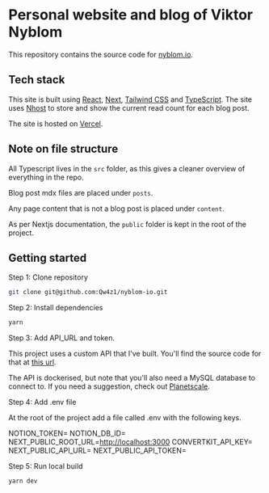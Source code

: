 # Personal website and blog of Viktor Nyblom

This repository contains the source code for [nyblom.io](https://nyblom.io).

## Tech stack

This site is built using [React](https://reactjs.org/), [Next](https://nextjs.org/), [Tailwind CSS](https://tailwindcss.com/) and [TypeScript](https://www.typescriptlang.org/). The site uses [Nhost](https://nhost.io/) to store and show the current read count for each blog post.

The site is hosted on [Vercel](https://vercel.com/).


## Note on file structure

All Typescript lives in the `src` folder, as this gives a cleaner overview of everything in the repo.

Blog post mdx files are placed under `posts`.

Any page content that is not a blog post is placed under `content`.

As per Nextjs documentation, the `public` folder is kept in the root of the project.

## Getting started

Step 1: Clone repository

```bash
git clone git@github.com:Qw4z1/nyblom-io.git
```

Step 2: Install dependencies

```bash
yarn
```

Step 3: Add API_URL and token.

This project uses a custom API that I've built. You'll find the source code for that at [this url](https://github.com/Qw4z1/read-tracker).

The API is dockerised, but note that you'll also need a MySQL database to connect to. If you need a suggestion, check out [Planetscale](https://planetscale.com/).

Step 4: Add .env file

At the root of the project add a file called .env with the following keys.

NOTION_TOKEN=
NOTION_DB_ID=
NEXT_PUBLIC_ROOT_URL=<http://localhost:3000>
CONVERTKIT_API_KEY=
NEXT_PUBLIC_API_URL=<url to the read-tracker API>
NEXT_PUBLIC_API_TOKEN=<token that you set for read-tracker API>

Step 5: Run local build

```bash
yarn dev
```
